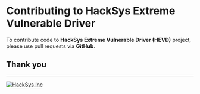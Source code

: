 Contributing to HackSys Extreme Vulnerable Driver
=================================================

To contribute code to **HackSys Extreme Vulnerable Driver (HEVD)** project, please use pull requests via **GitHub**.

## Thank you


------------------------------------------------------------------------

[![HackSys Inc](https://hacksys.io/android-chrome-192x192.png "HackSys Inc")](https://hacksys.io)
